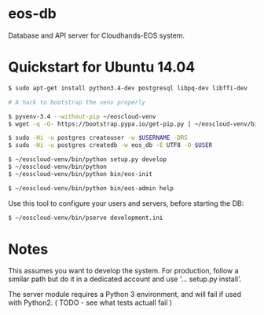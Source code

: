# eos-db
Database and API server for Cloudhands-EOS system.

# Quickstart for Ubuntu 14.04


 ```sh
 $ sudo apt-get install python3.4-dev postgresql libpq-dev libffi-dev
 ```

 ```sh
 # A hack to bootstrap the venv properly

 $ pyvenv-3.4 --without-pip ~/eoscloud-venv
 $ wget -q -O- https://bootstrap.pypa.io/get-pip.py | ~/eoscloud-venv/bin/python
 ```

 ```sh
 $ sudo -Hi -u postgres createuser -w $USERNAME -DRS
 $ sudo -Hi -u postgres createdb -w eos_db -E UTF8 -O $USER
 ```

 ```sh
 $ ~/eoscloud-venv/bin/python setup.py develop
 $ ~/eoscloud-venv/bin/python 
 $ ~/eoscloud-venv/bin/python bin/eos-init

 $ ~/eoscloud-venv/bin/python bin/eos-admin help
 ```

Use this tool to configure your users and servers, before starting the DB:

 ```sh
 $ ~/eoscloud-venv/bin/pserve development.ini
 ```

# Notes

This assumes you want to develop the system.  For production, follow a
similar path but do it in a dedicated account and use '... setup.py install'.

The server module requires a Python 3 environment, and will fail if used with Python2.
( TODO - see what tests actuall fail )

